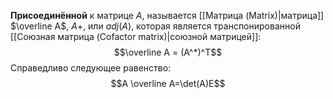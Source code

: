**Присоединённой** к матрице $A$, называется [[Матрица (Matrix)|матрица]] $\overline A$, $A+$, или $adj(A)$, которая является транспонированной [[Союзная матрица (Cofactor matrix)|союзной матрицей]]:$$\overline A = (A^*)^T$$
Справедливо следующее равенство:$$A \overline A=\det(A)E$$